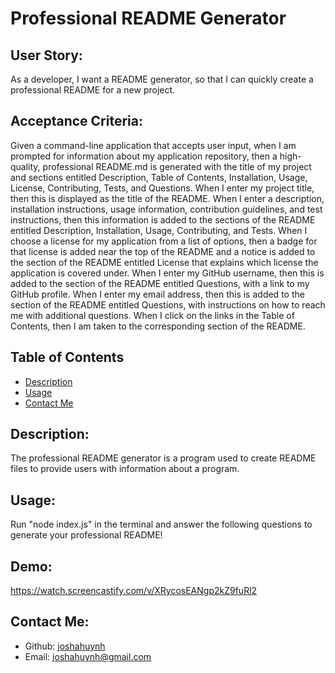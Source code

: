 # Professional README Generator
  ## User Story:
  As a developer, I want a README generator, so that I can quickly create a professional README for a new project.
  ## Acceptance Criteria:
  Given a command-line application that accepts user input, when I am prompted for information about my application repository, then a high-quality, professional README.md is generated with the title of my project and sections entitled Description, Table of Contents, Installation, Usage, License, Contributing, Tests, and Questions. When I enter my project title, then this is displayed as the title of the README. When I enter a description, installation instructions, usage information, contribution guidelines, and test instructions, then this information is added to the sections of the README entitled Description, Installation, Usage, Contributing, and Tests. When I choose a license for my application from a list of options, then a badge for that license is added near the top of the README and a notice is added to the section of the README entitled License that explains which license the application is covered under. When I enter my GitHub username, then this is added to the section of the README entitled Questions, with a link to my GitHub profile. When I enter my email address, then this is added to the section of the README entitled Questions, with instructions on how to reach me with additional questions. When I click on the links in the Table of Contents, then I am taken to the corresponding section of the README.
  ## Table of Contents 
  - [Description](#description)
  - [Usage](#usage)
  - [Contact Me](#contact-me)
  ## Description:
  The professional README generator is a program used to create README files to provide users with information about a program.
  ## Usage:
  Run "node index.js" in the terminal and answer the following questions to generate your professional README!
  ## Demo:
  https://watch.screencastify.com/v/XRycosEANgp2kZ9fuRl2
  ## Contact Me:
  - Github: [joshahuynh](https://github.com/joshahuynh)
  - Email: joshahuynh@gmail.com 
